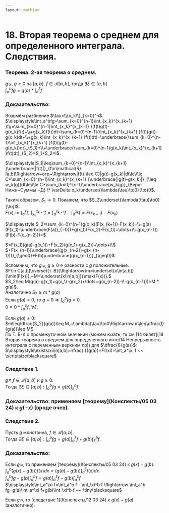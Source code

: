 ```yaml
---  
layout: mathjax  
---  
```

  
# 18. Вторая теорема о среднем для определенного интеграла. Следствия.  
  
### Теорема. 2-ая теорема о среднем.  
$g\searrow,~g\geq0$ на $[a,b],~f\in\mathcal{R}[a,b],$ тогда $\exists\xi\in[a,b]$  
$\displaystyle\int_a^bfg=g(a)*\int_a^\xi f$  
  
### Доказательство:  
Возьмём разбиение $\tau=\\{x_k\\}_{k=0}^n$.  
$\displaystyle\int_a^bfg=\sum_{k=0}^{n-1}\int_{x_k}^{x_{k+1} }fg=\sum_{k=0}^{n-1}\int_{x_k}^{x_{k+1} }(f(t)g(t)-g(x_k)f(t)+\\+g(x_k)f(t))dt=\sum_{k=0}^{n-1}(\int_{x_k}^{x_{k+1} }f(t)(g(t)-g(x_k)dt+\\+g(x_k)\int_{x_k}^{x_{k+1} }f(t)dt)=\underbrace{\sum_{k=0}^{n-1}\int_{x_k}^{x_{k+1} }f(t)(g(t)-g(x_k))dt}_{S_1}+\\+\underbrace{\sum_{k=0}^{n-1}g(x_k)\int_{x_k}^{x_{k+1} }f(t)dt}_{S_2}=S_1+S_2=I$.  
  
$\displaystyle|S_1|\leq\sum_{k=0}^{n-1}\int_{x_k}^{x_{k+1} }\underbrace{|f(t)|}_{f\in\mathcal{R}[a,b]\Rightarrow~огр~\Rightarrow|f(t)|\leq C}|g(t)-g(x_k)|dt\le\\\le C*\sum_{k=0}^{n-1}\int_{x_k}^{x_{k+1} }\underbrace{|g(t)-g(x_k)|}_{\leq w_k(g)}dt\le\\\le C*\sum_{k=0}^{n-1}\underbrace{w_k(g)}_{Верх-Нижн~Суммы ~Д} \* \varDelta x_k\underset{\lambda(\tau)\to0}{\to}0$.  
  
Таким образом, $S_1\to0$. Покажем, что $S_2\underset{\lambda(\tau)\to0}{\to}I$.  
$\displaystyle F(x):=\int_a^xf,~\int_{x_k}^{x_{k+1} }f=\int_a^{x_{k+1} }f-\int_a^{x_k}f=F(x_{k+1})-F(x_k)$  
  
$\displaystyle S_2=\sum_{k=0}^{n-1}g(x_k)(F(x_{k+1})-F(x_k))=\\=g(a)(F(x_1)-\underbrace{F(a)}_{=0})+g(x_1)(F(x_2)-F(x_1))+\dots+\\+g(x_{n-1})(F(b)-F(x_{n-2}))=$  
  
$=F(x_1)(g(a)-g(x_1))+F(x_2)(g(x_1)-g(x_2))+\dots+\\$  
$+F(x_{n-1})\underbrace{(g(x_{n-2})-g(x_{n-1}))}_{\geq0}+F(b)\underbrace{g(x_{n-1})}_{\geq0}$  
  
Вспомним, что $g\searrow,~g\geq0\Rightarrow$ разности c $g$ положительные.  
$F\in C[a,b]\overset{т. В}{\Rightarrow}m=\underset{x\in[a,b]}{\min(F(x))},~M=\underset{x\in[a,b]}{\max(F(x))}.$  
$S_2\leq M(g(a)-g(x_1)+g(x_1)-g(x_2)+\dots+g(x_{n-2})-\\-g(x_{n-1}))=M * g(a)$.  
Аналогично $S_2\geq m * g(a)$  
Если $g(a)=0,$ то $\displaystyle g\equiv0\Rightarrow\int_{a}^{b}fg=0$.  
$\displaystyle0=0*\int_a^\xi f,~\forall\xi$.  
  
Если $g(a)\ne0$:  
$m\leq\dfrac{S_2}{g(a)}\leq M,~\lambda(\tau)\to0\Rightarrow m\leq\dfrac{I}{g(a)}\leq M$  
По Т. Б-К о промежуточном значении (можем юзать, тк см [14 билет](18 Вторая теорема о среднем для определенного инте/14 Непрерывность интеграла с переменным верхним пр))  для $\dfrac{I}{g(a)}$:  
$\displaystyle\exists\xi\in[a,b]:~\frac{I}{g(a)}=F(\xi)=\int_a^\xi f ~~ \scriptsize\blacksquare$  
  
### Следствие $1$.  
$g\nearrow,f\in\mathcal{R}[a;b]$ и $g \ge 0$.  
Тогда $\exists\xi\in[a;b]:\displaystyle\int_a^bfg=g(b)\int_{\xi}^bf$.  
  
### Доказательство: применяем [теорему](Конспекты/05 03 24) к $g(-x)$ (вроде очев).  
  
### Следствие $2$.  
Пусть $g$ монотонна, $f\in\mathcal{R}[a;b]$.  
Тогда $\exists\xi\in[a;b]:\displaystyle\int_a^b fg=g(a)\int_a^\xi f +g(b)\int_\xi^bf$.  
  
### Доказательство:  
Если $g\searrow$, то применяем [теорему](Конспекты/05 03 24) к $g(x)-g(b)$.  
$\displaystyle\int_a^b\big(g(x)-g(b)\big)f(x)dx=\big(g(a)-g(b)\big)\int_a^\xi f(x)dx$  
$\displaystyle\int_a^b fg-g(b)\int_a^b f=g(a)\int_a^\xi f-g(b)\int_a^\xi f$  
$\displaystyle\int_a^\xi f=\int_a^b f - \int_\xi^b f \Rightarrow \int_a^b fg=g(a)\int_a^\xi f+g(b)\int_\xi^b f ~~ \tiny\blacksquare$  
  
Если $g\nearrow$, то [следствие 1](Конспекты/12 03 24) к $g(x)-g(a)$ (аналогично).  
